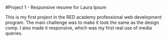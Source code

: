 #Project 1 - Responsive resume for Laura Ipsum

This is my first project in the RED academy professional web development program. The main challenge was to make it look the same as the design comp. I also made it responsive, which was my first real use of media queries.
